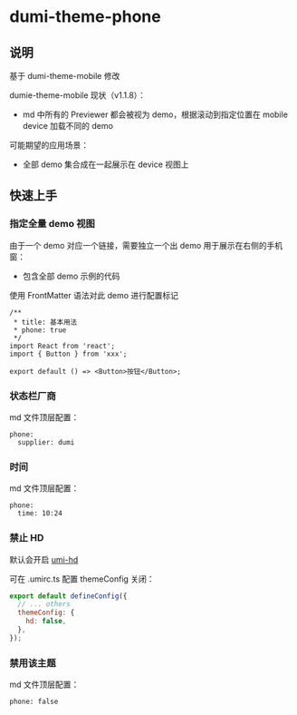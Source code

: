 # dumi-theme-phone

## 说明

基于 dumi-theme-mobile 修改

dumie-theme-mobile 现状（v1.1.8）：

- md 中所有的 Previewer 都会被视为 demo，根据滚动到指定位置在 mobile device 加载不同的 demo

可能期望的应用场景：

- 全部 demo 集合成在一起展示在 device 视图上

## 快速上手

### 指定全量 demo 视图

由于一个 demo 对应一个链接，需要独立一个出 demo 用于展示在右侧的手机窗：

- 包含全部 demo 示例的代码

使用 FrontMatter 语法对此 demo 进行配置标记

```
/**
 * title: 基本用法
 * phone: true
 */
import React from 'react';
import { Button } from 'xxx';

export default () => <Button>按钮</Button>;
```

### 状态栏厂商

md 文件顶层配置：

```
phone:
  supplier: dumi
```

### 时间

md 文件顶层配置：

```
phone:
  time: 10:24
```

### 禁止 HD

默认会开启 [umi-hd](https://www.npmjs.com/package/umi-hd)

可在 .umirc.ts 配置 themeConfig 关闭：

```js
export default defineConfig({
  // ... others
  themeConfig: {
    hd: false,
  },
});
```

### 禁用该主题

md 文件顶层配置：

```
phone: false
```
